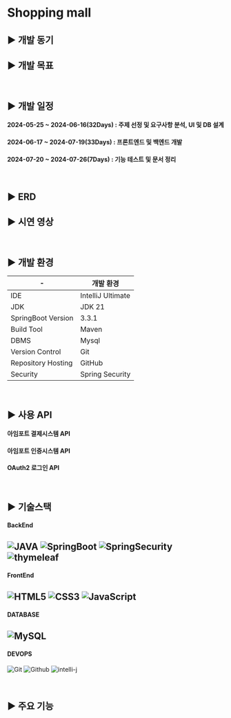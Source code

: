 Shopping mall
=

## ▶️ 개발 동기



## ▶️ 개발 목표


<br/>

## ▶️ 개발 일정
#### 2024-05-25 ~ 2024-06-16(32Days) : 주제 선정 및 요구사항 분석, UI 및 DB 설계
#### 2024-06-17 ~ 2024-07-19(33Days) : 프론트엔드 및 백엔드 개발
#### 2024-07-20 ~ 2024-07-26(7Days) : 기능 테스트 및 문서 정리
<br/>



## ▶️ ERD


## ▶️ 시연 영상

<br/>

## ▶️ 개발 환경
|-|개발 환경|
|---------------|----------------|
|IDE|IntelliJ Ultimate|
|JDK|JDK 21|
|SpringBoot Version|3.3.1|
|Build Tool|Maven|
|DBMS|Mysql|
|Version Control|Git|
|Repository Hosting|GitHub|
|Security|Spring Security|

<br/>

## ▶️ 사용 API
#### 아임포트 결제시스템 API
#### 아임포트 인증시스템 API
#### OAuth2 로그인 API

<br/>

## ▶️ 기술스택

#### BackEnd
![JAVA](https://img.shields.io/badge/Java-007396?style=for-the-badge&logo=Java&logoColor=white)
![SpringBoot](https://img.shields.io/badge/springboot-6DB33F?style=for-the-badge&logo=springboot&logoColor=white)
![SpringSecurity](https://img.shields.io/badge/springsecurity-6DB33F?style=for-the-badge&logo=springsecurity&logoColor=white)
![thymeleaf](https://img.shields.io/badge/thymeleaf-005F0F?style=for-the-badge&logo=thymeleaf&logoColor=white)
---

#### FrontEnd
![HTML5](https://img.shields.io/badge/HTML5-E34F26?style=for-the-badge&logo=HTML5&logoColor=white)
![CSS3](https://img.shields.io/badge/css3-%231572B6.svg?style=for-the-badge&logo=css&logoColor=white)
![JavaScript](https://img.shields.io/badge/javascript-%23323330.svg?style=for-the-badge&logo=javascript&logoColor=%23F7DF1E)
---

#### DATABASE
![MySQL](https://img.shields.io/badge/Mysql-4479A1?style=for-the-badge&logo=Mysql&logoColor=white)
---

#### DEVOPS
![Git](https://img.shields.io/badge/Git-F05032?style=for-the-badge&logo=git&logoColor=white)
![Github](https://img.shields.io/badge/Github-181717?style=for-the-badge&logo=Github&logoColor=white)
![intelli-j](https://img.shields.io/badge/intellijidea-000000?style=for-the-badge&logo=intellijidea&logoColor=white)

<br/>

## ▶️ 주요 기능
